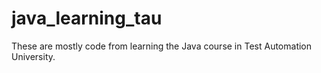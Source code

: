 # java_learning_tau
These are mostly code from learning the Java course in Test Automation University.
